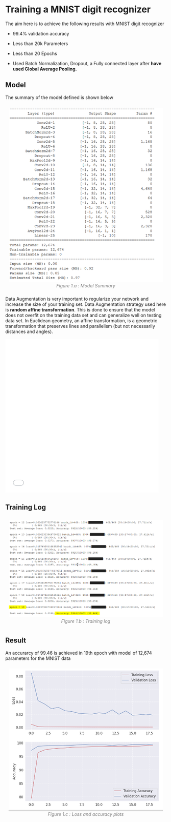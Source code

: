 # Training a MNIST digit recognizer

The aim here is to achieve the following results with MNIST digit recognizer

- 99.4% validation accuracy

- Less than 20k Parameters

- Less than 20 Epochs

- Used Batch Normalization, Dropout, a Fully connected layer after **have used Global Average Pooling.** 

  

## Model

The summary of the model defined is shown below

  <p align="center" style="padding: 10px">
    <img alt="Forwarding" src="https://github.com/gokul-pv/Backpropagation_explained/blob/main/Part2/Images/Model_summary.png?raw=true" width =600>
    <br>
    <em style="color: grey">Figure 1.a : Model Summary</em>
  </p> 


Data Augmentation is very important to regularize your network and increase the size of your training set. Data Augmentation strategy used here is **random affine transformation**. This is done to ensure that the model does not overfit on the training data set and can generalize well on testing data set. In Euclidean geometry, an affine transformation, is a geometric transformation that preserves lines and parallelism (but not necessarily distances and angles). 

<iframe src="//commons.wikimedia.org/wiki/File:Affine_transformations.ogv?embedplayer=yes" width="480" height="480" frameborder="0" webkitAllowFullScreen mozallowfullscreen allowFullScreen></iframe>

## Training Log

  <p align="center" style="padding: 10px">
    <img alt="Forwarding" src="https://github.com/gokul-pv/Backpropagation_explained/blob/main/Part2/Images/Training_Log.png?raw=true" width =1000>
    <br>
    <em style="color: grey">Figure 1.b : Training log</em>
  </p> 

## Result 


An accurarcy of 99.46 is achieved in 19th epoch with model of 12,674 parameters for the MNIST data

 <p align="center" style="padding: 10px">
    <img alt="Forwarding" src="https://github.com/gokul-pv/Backpropagation_explained/blob/main/Part2/Images/Loss_plot.png?raw=true" width =650>
    <br>
    <em style="color: grey">Figure 1.c : Loss and accuracy plots</em>
  </p> 

